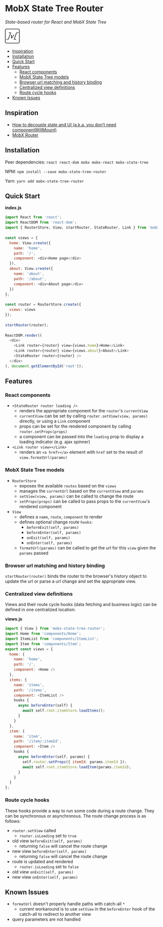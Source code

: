 # MobX State Tree Router <!-- omit in toc -->

_State-based router for React and MobX State Tree_

![MobX State Tree Router icon](media/mobx-state-tree-router.png "MobX State Tree Router icon")

- [Inspiration](#inspiration)
- [Installation](#installation)
- [Quick Start](#quick-start)
- [Features](#features)
  - [React components](#react-components)
  - [MobX State Tree models](#mobx-state-tree-models)
  - [Browser url matching and history binding](#browser-url-matching-and-history-binding)
  - [Centralized view definitions](#centralized-view-definitions)
  - [Route cycle hooks](#route-cycle-hooks)
- [Known Issues](#known-issues)

## Inspiration

* [How to decouple state and UI (a.k.a. you don’t need componentWillMount)](https://hackernoon.com/how-to-decouple-state-and-ui-a-k-a-you-dont-need-componentwillmount-cc90b787aa37)
* [MobX Router](https://github.com/kitze/mobx-router)

## Installation

Peer dependencies: `react react-dom mobx mobx-react mobx-state-tree`

NPM: `npm install --save mobx-state-tree-router`

Yarn: `yarn add mobx-state-tree-router`

## Quick Start

__index.js__
```javascript
import React from 'react';
import ReactDOM from 'react-dom';
import { RouterStore, View, startRouter, StateRouter, Link } from 'mobx-state-tree-router';

const views = {
  home: View.create({
    name: 'home',
    path: '/',
    component: <div>Home page</div>
  }),
  about: View.create({
    name: 'about',
    path: '/about',
    component: <div>About page</div>
  })
};

const router = RouterStore.create({
  views: views
});

startRouter(router);

ReactDOM.render((
  <div>
    <Link router={router} view={views.home}>Home</Link>
    <Link router={router} view={views.about}>About</Link>
    <StateRouter router={router} />
  </div>
), document.getElementById('root'));
```

## Features

### React components

* `<StateRouter router loading />`
  * renders the appropriate component for the `router`'s `currentView`
  * `currentView` can be set by calling `router.setView(view, params)` directly, or using a `Link` component
  * props can be set for the rendered component by calling `router.setProps(props)`
  * a component can be passed into the `loading` prop to display a loading indicator (e.g. ajax spinner)
* `<Link router view></Link>`
  * renders an `<a href></a>` element with `href` set to the result of `view.formatUrl(params)`

### MobX State Tree models

* `RouterStore`
  * exposes the available `routes` based on the `views`
  * manages the `currentUrl` based on the `currentView` and `params`
  * `setView(view, params)` can be called to change the route
  * `setProps(props)` can be called to pass props to the `currentView`'s rendered component
* `View`
  * defines a `name`, `route`, `component` to render
  * defines optional change route `hooks`:
    * `beforeExit(self, params)`
    * `beforeEnter(self, params)`
    * `onExit(self, params)`
    * `onEnter(self, params)`
  * `formatUrl(params)` can be called to get the url for this `view` given the `params` passed

### Browser url matching and history binding

`startRouter(router)` binds the router to the browser's history object to update the url or parse a url change and set the appropriate view.

### Centralized view definitions

Views and their route cycle hooks (data fetching and business logic) can be defined in one centralized location:

__views.js__
```javascript
import { View } from 'mobx-state-tree-router';
import Home from 'components/Home';
import ItemList from 'components/ItemList';
import Item from 'components/Item';
export const views = {
  home: {
    name: 'home',
    path: '/',
    component: <Home />
  },
  items: {
    name: 'items',
    path: '/items',
    component: <ItemList />
    hooks {
      async beforeEnter(self) {
        await self.root.itemStore.loadItems();
      }
    }
  },
  item: {
    name: 'item',
    path: '/item/:itemId',
    component: <Item />
    hooks {
      async beforeEnter(self, params) {
        self.router.setProps({ itemId: params.itemId });
        await self.root.itemStore.loadItem(params.itemId);
      }
    }
  }
};
```

### Route cycle hooks

These hooks provide a way to run some code during a route change. They can be synchronous or asynchronous. The route change process is as follows:

* `router.setView` called
  * `router.isLoading` set to `true`
* old view `beforeExit(self, params)`
  * returning `false` will cancel the route change
* new view `beforeEnter(self, params)`
  * returning `false` will cancel the route change
* route is updated and rendered
  * `router.isLoading` set to `false`
* old view `onExit(self, params)`
* new view `onEnter(self, params)`

## Known Issues

* `formatUrl` doesn't properly handle paths with catch-all `*`
  * current workaround is to use `setView` in the `beforeEnter` hook of the catch-all to redirect to another view
* query parameters are not handled
